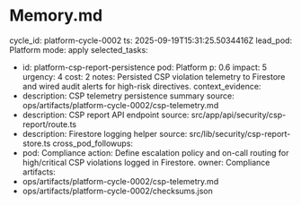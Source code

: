 ﻿# Memory.md
cycle_id: platform-cycle-0002
ts: 2025-09-19T15:31:25.5034416Z
lead_pod: Platform
mode: apply
selected_tasks:
  - id: platform-csp-report-persistence
    pod: Platform
    p: 0.6
    impact: 5
    urgency: 4
    cost: 2
    notes: Persisted CSP violation telemetry to Firestore and wired audit alerts for high-risk directives.
context_evidence:
  - description: CSP telemetry persistence summary
    source: ops/artifacts/platform-cycle-0002/csp-telemetry.md
  - description: CSP report API endpoint
    source: src/app/api/security/csp-report/route.ts
  - description: Firestore logging helper
    source: src/lib/security/csp-report-store.ts
cross_pod_followups:
  - pod: Compliance
    action: Define escalation policy and on-call routing for high/critical CSP violations logged in Firestore.
    owner: Compliance
artifacts:
  - ops/artifacts/platform-cycle-0002/csp-telemetry.md
  - ops/artifacts/platform-cycle-0002/checksums.json

